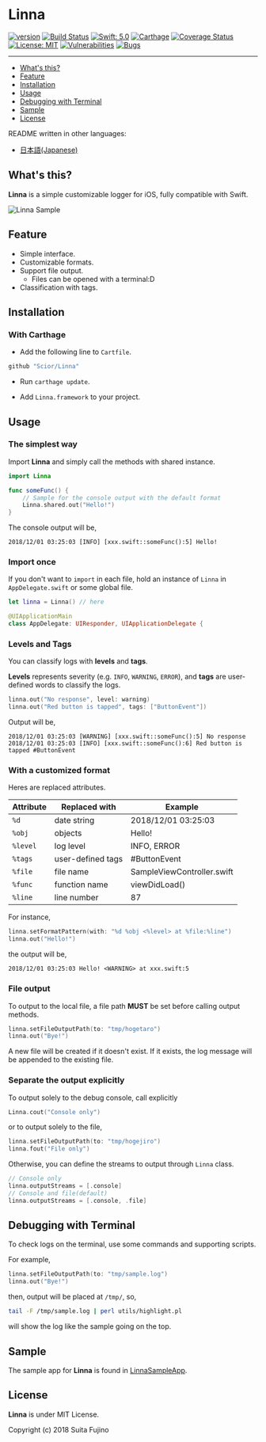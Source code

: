 # Linna

[![version](https://img.shields.io/badge/version-0.2.1-blue.svg)](https://github.com/Scior/Linna)
[![Build Status](https://travis-ci.org/Scior/Linna.svg?branch=master)](https://travis-ci.org/Scior/Linna)
[![Swift: 5.0](https://img.shields.io/badge/Swift-5.0-green.svg)](https://swift.org/)
[![Carthage](https://img.shields.io/badge/Carthage-compatible-green.svg)](https://github.com/Carthage/Carthage)
[![Coverage Status](https://coveralls.io/repos/github/Scior/Linna/badge.svg)](https://coveralls.io/github/Scior/Linna)
[![License: MIT](https://img.shields.io/badge/License-MIT-yellow.svg)](https://opensource.org/licenses/MIT)
[![Vulnerabilities](https://sonarcloud.io/api/project_badges/measure?project=Scior_Linna&metric=vulnerabilities)](https://sonarcloud.io/api/project_badges/measure?project=Scior_Linna&metric=vulnerabilities)
[![Bugs](https://sonarcloud.io/api/project_badges/measure?project=Scior_Linna&metric=bugs)](https://sonarcloud.io/api/project_badges/measure?project=Scior_Linna&metric=bugs)

----

- [What's this?](#whats-this)
- [Feature](#feature)
- [Installation](#installation)
- [Usage](#usage)
- [Debugging with Terminal](#debugging-with-terminal)
- [Sample](#sample)
- [License](#license)

README written in other languages:

- [日本語(Japanese)](./README_ja.md)

## What's this?

**Linna** is a simple customizable logger for iOS, fully compatible with Swift.  

![Linna Sample](https://gist.githubusercontent.com/Scior/c601461a06a384e0f534b045d29b6272/raw/2b6c0ef488bf17fa38f9980ae2c77083ca795a6b/linnasample.gif)

## Feature

- Simple interface.
- Customizable formats.
- Support file output.
  - Files can be opened with a terminal:D
- Classification with tags.

## Installation

### With Carthage

- Add the following line to `Cartfile`.

```ruby
github "Scior/Linna"
```

- Run `carthage update`.

- Add `Linna.framework` to your project.

## Usage

### The simplest way

Import **Linna** and simply call the methods with shared instance.

```swift
import Linna

func someFunc() {
    // Sample for the console output with the default format
    Linna.shared.out("Hello!")
}
```

The console output will be,

```text
2018/12/01 03:25:03 [INFO] [xxx.swift::someFunc():5] Hello!
```

### Import once

If you don't want to `import` in each file, hold an instance of `Linna` in `AppDelegate.swift` or some global file.

```swift
let linna = Linna() // here

@UIApplicationMain
class AppDelegate: UIResponder, UIApplicationDelegate {
```

### Levels and Tags

You can classify logs with **levels** and **tags**.

**Levels** represents severity (e.g. `INFO`, `WARNING`, `ERROR`), and **tags** are user-defined words to classify the logs.

```swift
linna.out("No response", level: warning)
linna.out("Red button is tapped", tags: ["ButtonEvent"])
```

Output will be,

```text
2018/12/01 03:25:03 [WARNING] [xxx.swift::someFunc():5] No response
2018/12/01 03:25:03 [INFO] [xxx.swift::someFunc():6] Red button is tapped #ButtonEvent
```

### With a customized format

Heres are replaced attributes.

| Attribute | Replaced with | Example |
| -- | -- | -- |
| `%d` | date string | 2018/12/01 03:25:03 |
| `%obj` | objects | Hello! |
| `%level` | log level | INFO, ERROR |
| `%tags` | user-defined tags | #ButtonEvent |
| `%file` | file name | SampleViewController.swift |
| `%func` | function name | viewDidLoad() |
| `%line` | line number | 87 |

For instance,

```swift
linna.setFormatPattern(with: "%d %obj <%level> at %file:%line")
linna.out("Hello!")
```

the output will be,

```text
2018/12/01 03:25:03 Hello! <WARNING> at xxx.swift:5
```

### File output

To output to the local file, a file path **MUST** be set before calling output methods.

```swift
linna.setFileOutputPath(to: "tmp/hogetaro")
linna.out("Bye!")
```

A new file will be created if it doesn't exist.
If it exists, the log message will be appended to the existing file.

### Separate the output explicitly

To output solely to the debug console, call explicitly

```swift
Linna.cout("Console only")
```

or to output solely to the file,

```swift
linna.setFileOutputPath(to: "tmp/hogejiro")
linna.fout("File only")
```

Otherwise, you can define the streams to output through `Linna` class.

```swift
// Console only
linna.outputStreams = [.console]
// Console and file(default)
linna.outputStreams = [.console, .file]
```

## Debugging with Terminal

To check logs on the terminal, use some commands and supporting scripts.

For example,

```swift
linna.setFileOutputPath(to: "tmp/sample.log")
linna.out("Bye!")
```

then, output will be placed at `/tmp/`, so,

```sh
tail -F /tmp/sample.log | perl utils/highlight.pl
```

will show the log like the sample going on the top.

## Sample

The sample app for **Linna** is found in [LinnaSampleApp](https://github.com/Scior/Linna/tree/master/LinnaSampleApp).

## License

**Linna** is under MIT License.

Copyright (c) 2018 Suita Fujino  
